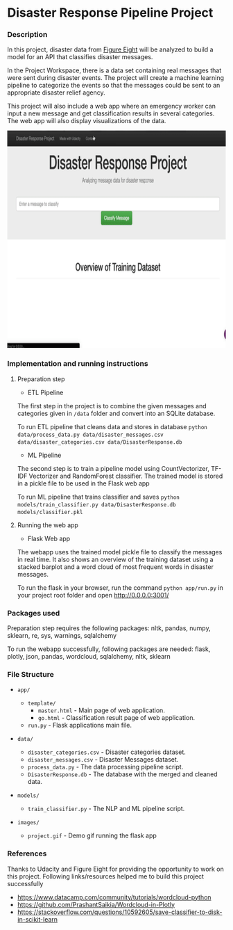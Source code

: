 # Disaster Response Pipeline Project

### Description
In this project, disaster data from [Figure Eight](https://www.figure-eight.com) will be analyzed to build a model for an API that classifies disaster messages.

In the Project Workspace, there is a data set containing real messages that were sent during disaster events. The project will create a machine learning pipeline to categorize the events so that the messages could be sent to an appropriate disaster relief agency.

This project will also include a web app where an emergency worker can input a new message and get classification results in several categories. The web app will also display visualizations of the data.

<img src='images/project.gif' width="800" height="500" />
<br>

### Implementation and running instructions
1. Preparation step

    - ETL Pipeline
    
    The first step in the project is to combine the given messages and categories given in `/data` folder and convert into an SQLite database.
    
    To run ETL pipeline that cleans data and stores in database
        `python data/process_data.py data/disaster_messages.csv data/disaster_categories.csv data/DisasterResponse.db`
    
    - ML Pipeline
    
    The second step is to train a pipeline model using CountVectorizer, TF-IDF Vectorizer and RandomForest classifier. The trained model 
    is stored in a pickle file to be used in the Flask web app 
    
    To run ML pipeline that trains classifier and saves
        `python models/train_classifier.py data/DisasterResponse.db models/classifier.pkl`

2. Running the web app

    - Flask Web app
    
    The webapp uses the trained model pickle file to classify the messages in real time. It also shows an overview of the training dataset using a stacked 
    barplot and a word cloud of most frequent words in disaster messages.
    
    To run the flask in your browser, run the command
    `python app/run.py` in your project root folder and open http://0.0.0.0:3001/

### Packages used
Preparation step requires the following packages: nltk, pandas, numpy, sklearn, re, sys, warnings, sqlalchemy

To run the webapp successfully, following packages are needed: flask, plotly, json, pandas, wordcloud, sqlalchemy, nltk, sklearn

### File Structure
- `app/`
  - `template/`
    - `master.html`  -  Main page of web application.
    - `go.html`  -  Classification result page of web application.
  - `run.py`  - Flask applications main file.

- `data/`
  - `disaster_categories.csv`  - Disaster categories dataset.
  - `disaster_messages.csv`  - Disaster Messages dataset.
  - `process_data.py` - The data processing pipeline script.
  - `DisasterResponse.db`   - The database with the merged and cleaned data.

- `models/`
  - `train_classifier.py` - The NLP and ML pipeline script.

 - `images/` 
 	- `project.gif` - Demo gif running the flask app

### References

Thanks to Udacity and Figure Eight for providing the opportunity to work on this project. Following links/resources helped me to build this project successfully
 
 - https://www.datacamp.com/community/tutorials/wordcloud-python
 - https://github.com/PrashantSaikia/Wordcloud-in-Plotly
 - https://stackoverflow.com/questions/10592605/save-classifier-to-disk-in-scikit-learn